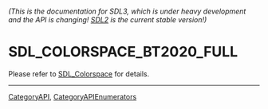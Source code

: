 ###### (This is the documentation for SDL3, which is under heavy development and the API is changing! [SDL2](https://wiki.libsdl.org/SDL2/) is the current stable version!)
# SDL_COLORSPACE_BT2020_FULL

Please refer to [SDL_Colorspace](SDL_Colorspace) for details.

----
[CategoryAPI](CategoryAPI), [CategoryAPIEnumerators](CategoryAPIEnumerators)

